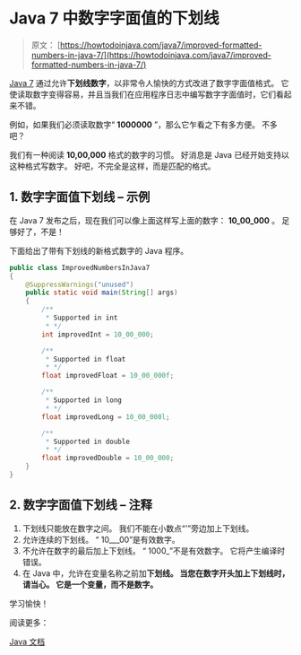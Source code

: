 # Java 7 中数字字面值的下划线

> 原文： [https://howtodoinjava.com/java7/improved-formatted-numbers-in-java-7/](https://howtodoinjava.com/java7/improved-formatted-numbers-in-java-7/)

[Java 7](https://howtodoinjava.com/java7/java-7-changes-features-and-enhancements/) 通过允许**下划线数字**，以非常令人愉快的方式改进了数字字面值格式。 它使读取数字变得容易，并且当我们在应用程序日志中编写数字字面值时，它们看起来不错。

例如，如果我们必须读取数字“ **1000000** ”，那么它乍看之下有多方便。 不多吧？

我们有一种阅读 **10,00,000** 格式的数字的习惯。 好消息是 Java 已经开始支持以这种格式写数字。 好吧，不完全是这样，而是匹配的格式。

## 1\. 数字字面值下划线 – 示例

在 Java 7 发布之后，现在我们可以像上面这样写上面的数字： **10_00_000** 。 足够好了，不是！

下面给出了带有下划线的新格式数字的 Java 程序。

```java
public class ImprovedNumbersInJava7
{
	@SuppressWarnings("unused")
	public static void main(String[] args)
	{
		/**
		 * Supported in int
		 * */
		int improvedInt = 10_00_000;

		/**
		 * Supported in float
		 * */
		float improvedFloat = 10_00_000f;

		/**
		 * Supported in long
		 * */
		float improvedLong = 10_00_000l;

		/**
		 * Supported in double
		 * */
		float improvedDouble = 10_00_000;
	}
}

```

## 2\. 数字字面值下划线 – 注释

1.  下划线只能放在数字之间。 我们不能在小数点“'”旁边加上下划线。
2.  允许连续的下划线。 “ 10___00”是有效数字。
3.  不允许在数字的最后加上下划线。 “ 1000_”不是有效数字。 它将产生编译时错误。
4.  在 Java 中，允许在变量名称之前加**下划线。 当您在数字开头加上下划线时，请当心。 它是一个变量，而不是数字。**

学习愉快！

阅读更多：

[Java 文档](https://docs.oracle.com/javase/7/docs/technotes/guides/language/underscores-literals.html)